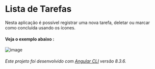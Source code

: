 # Lista de Tarefas


Nesta aplicação é possível registrar uma nova tarefa, deletar ou marcar como concluída usando os ícones.
  
    
#### Veja o exemplo abaixo :

  
![image](https://user-images.githubusercontent.com/47563193/79702895-7a71f400-827e-11ea-9e94-784da0bdc173.png)


###### Este projeto foi desenvolvido com [Angular CLI](https://github.com/angular/angular-cli) versão 8.3.6.  
